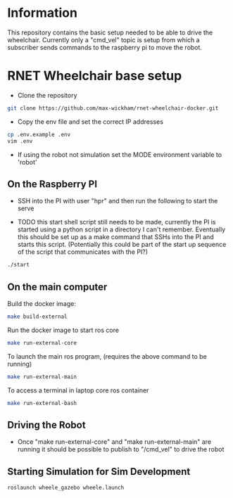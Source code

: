 # Information

This repository contains the basic setup needed to be able to drive the wheelchair. Currently only a "cmd_vel" topic is setup from which a subscriber sends commands to the raspberry pi to move the robot.

# RNET Wheelchair base setup

- Clone the repository
```bash
git clone https://github.com/max-wickham/rnet-wheelchair-docker.git

```

- Copy the env file and set the correct IP addresses
```bash
cp .env.example .env
vim .env
```

- If using the robot not simulation set the MODE environment variable to 'robot'

## On the Raspberry PI
- SSH into the PI with user "hpr" and then run the following to start the serve

- TODO this start shell script still needs to be made, currently the PI is started using a python script in a directory I can't remember. Eventually this should be set up as a make command that SSHs into the PI and starts this script. (Potentially this could be part of the start up sequence of the script that communicates with the PI?)

```bash
./start
```

## On the main computer
Build the docker image:
```bash
make build-external
```
Run the docker image to start ros core
```bash
make run-external-core
```
To launch the main ros program, (requires the above command to be running)
```bash
make run-external-main
```
To access a terminal in laptop core ros container
```bash
make run-external-bash
```

## Driving the Robot

- Once "make run-external-core" and "make run-external-main" are running it should be possible to publish to "/cmd_vel" to drive the robot



## Starting Simulation for Sim Development

```
roslaunch wheele_gazebo wheele.launch
```
